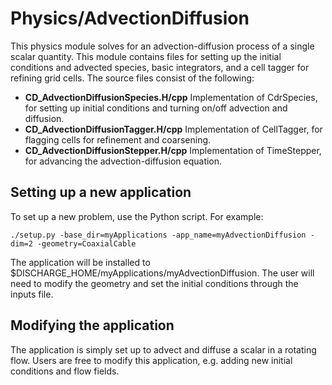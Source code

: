 # Physics/AdvectionDiffusion
This physics module solves for an advection-diffusion process of a single scalar quantity. This module contains files for setting up the initial conditions
and advected species, basic integrators, and a cell tagger for refining grid cells. The source files consist of the following:

* **CD_AdvectionDiffusionSpecies.H/cpp** Implementation of CdrSpecies, for setting up initial conditions and turning on/off advection and diffusion.
* **CD_AdvectionDiffusionTagger.H/cpp**  Implementation of CellTagger, for flagging cells for refinement and coarsening.
* **CD_AdvectionDiffusionStepper.H/cpp** Implementation of TimeStepper, for advancing the advection-diffusion equation. 

## Setting up a new application
To set up a new problem, use the Python script. For example:

```shell
./setup.py -base_dir=myApplications -app_name=myAdvectionDiffusion -dim=2 -geometry=CoaxialCable
```

The application will be installed to $DISCHARGE_HOME/myApplications/myAdvectionDiffusion.
The user will need to modify the geometry and set the initial conditions through the inputs file. 

## Modifying the application
The application is simply set up to advect and diffuse a scalar in a rotating flow.
Users are free to modify this application, e.g. adding new initial conditions and flow fields. 
